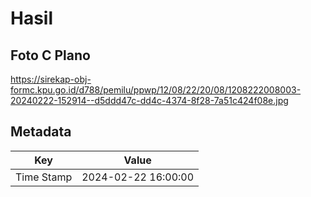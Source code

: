 # Hasil

## Foto C Plano

https://sirekap-obj-formc.kpu.go.id/d788/pemilu/ppwp/12/08/22/20/08/1208222008003-20240222-152914--d5ddd47c-dd4c-4374-8f28-7a51c424f08e.jpg


## Metadata

| Key        | Value               |
| ---------- | ------------------- |
| Time Stamp | 2024-02-22 16:00:00 |



